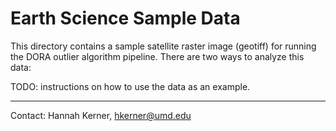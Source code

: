 Earth Science Sample Data
=============================

This directory contains a sample satellite raster image (geotiff) for
running the DORA outlier algorithm pipeline.  There are two ways to
analyze this data:

TODO: instructions on how to use the data as an example.

---
Contact: Hannah Kerner, hkerner@umd.edu

